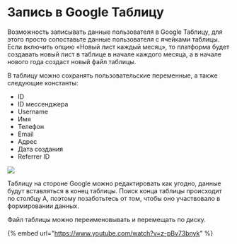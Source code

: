 # Запись в Google Таблицу

Возможность записывать данные пользователя в Google Таблицу, для этого просто сопоставьте данные пользователя с ячейками таблицы. Если включить опцию «Новый лист каждый месяц», то платформа будет создавать новый лист в таблице в начале каждого месяца, а в начале нового года создаст новый файл таблицы.

В таблицу можно сохранять пользовательские переменные, а также следующие константы:

* ID
* ID мессенджера
* Username
* Имя
* Телефон
* Email
* Адрес
* Дата создания&#x20;
* Referrer ID

![](../../../../.gitbook/assets/KpItgZLV790.jpg)

Таблицу на стороне Google можно редактировать как угодно, данные будут вставляться в конец таблицы. Поиск конца таблицы происходит по столбцу А, поэтому позаботьтесь от том, чтобы оно участвовало в формировании данных.

Файл таблицы можно переименовывать и перемещать по диску.

{% embed url="https://www.youtube.com/watch?v=z-pBv73bnyk" %}
